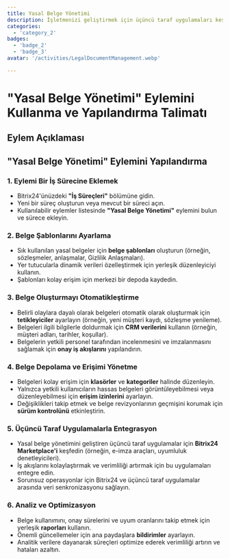 ```yaml
---
title: Yasal Belge Yönetimi
description: İşletmenizi geliştirmek için üçüncü taraf uygulamaları keşfedin ve entegre edin.
categories: 
  - 'category_2'
badges: 
  - 'badge_2'
  - 'badge_3'
avatar: '/activities/LegalDocumentManagement.webp'

---
```

# "Yasal Belge Yönetimi" Eylemini Kullanma ve Yapılandırma Talimatı

## Eylem Açıklaması

## **"Yasal Belge Yönetimi" Eylemini Yapılandırma**

### 1. Eylemi Bir İş Sürecine Eklemek
- Bitrix24'ünüzdeki **"İş Süreçleri"** bölümüne gidin.
- Yeni bir süreç oluşturun veya mevcut bir süreci açın.
- Kullanılabilir eylemler listesinde **"Yasal Belge Yönetimi"** eylemini bulun ve sürece ekleyin.

### 2. Belge Şablonlarını Ayarlama
- Sık kullanılan yasal belgeler için **belge şablonları** oluşturun (örneğin, sözleşmeler, anlaşmalar, Gizlilik Anlaşmaları).
- Yer tutucularla dinamik verileri özelleştirmek için yerleşik düzenleyiciyi kullanın.
- Şablonları kolay erişim için merkezi bir depoda kaydedin.

### 3. Belge Oluşturmayı Otomatikleştirme
- Belirli olaylara dayalı olarak belgeleri otomatik olarak oluşturmak için **tetikleyiciler** ayarlayın (örneğin, yeni müşteri kaydı, sözleşme yenileme).
- Belgeleri ilgili bilgilerle doldurmak için **CRM verilerini** kullanın (örneğin, müşteri adları, tarihler, koşullar).
- Belgelerin yetkili personel tarafından incelenmesini ve imzalanmasını sağlamak için **onay iş akışlarını** yapılandırın.

### 4. Belge Depolama ve Erişimi Yönetme
- Belgeleri kolay erişim için **klasörler** ve **kategoriler** halinde düzenleyin.
- Yalnızca yetkili kullanıcıların hassas belgeleri görüntüleyebilmesi veya düzenleyebilmesi için **erişim izinlerini** ayarlayın.
- Değişiklikleri takip etmek ve belge revizyonlarının geçmişini korumak için **sürüm kontrolünü** etkinleştirin.

### 5. Üçüncü Taraf Uygulamalarla Entegrasyon
- Yasal belge yönetimini geliştiren üçüncü taraf uygulamalar için **Bitrix24 Marketplace'i** keşfedin (örneğin, e-imza araçları, uyumluluk denetleyicileri).
- İş akışlarını kolaylaştırmak ve verimliliği artırmak için bu uygulamaları entegre edin.
- Sorunsuz operasyonlar için Bitrix24 ve üçüncü taraf uygulamalar arasında veri senkronizasyonu sağlayın.

### 6. Analiz ve Optimizasyon
- Belge kullanımını, onay sürelerini ve uyum oranlarını takip etmek için yerleşik **raporları** kullanın.
- Önemli güncellemeler için ana paydaşlara **bildirimler** ayarlayın.
- Analitik verilere dayanarak süreçleri optimize ederek verimliliği artırın ve hataları azaltın.